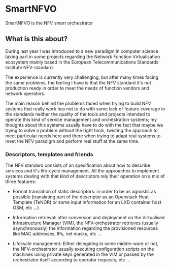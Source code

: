 # SmartNFVO

SmartNFVO is the NFV smart orchestrator

## What is this about?

During last year I was introduced to a new
paradigm in computer science taking part
in some projects regarding the Network Function
Virtualisation ecosystem mainly based in the
European Telecommunications Standards Institute NFV-standard.

The experience is currently very challenging, but
after many times facing the same problems, the feeling
I have is that the NFV standard it's not production
ready in order to meet the needs of function vendors
and network operators.

The main reason behind the problems faced when
trying to build NFV systems that really work has not
to do with some lack of feature coverage in the standards
neither
the quality of the tools and projects intended to operate
this kind of service management and orchestration systems;
my thoughts about this systems usually have to do with the fact
that maybe we trying to solve a problem
without the right tools, twisting the approach to meet particular
needs here and there when trying to adapt real systems
to meet the NFV paradigm and perform real stuff at the same time.

### Descriptors, templates and friends

The NFV standard consists of an specification
about how to describe services and it's life-cycle
management. All the approaches to implement systems
dealing with that kind of descriptors rely their
operation on a mix of three features:

- Format translation of static descriptors:
in order to be as agnostic as possible
(translating part of the descriptor as an Openstack
Heat Template (TeNOR) or some input information
for an LXD container host OSM, etc ...)

- Information retrieval:
after conversion and deployment on the Virtualised
Infrastructure Manager (VIM), the NFV-orchestrator
retrieves (usually asynchronously) the information
regarding the provisioned resources like MAC addresses,
IPs, net masks, etc ...

- Lifecycle management:
Either delegating in some middle-ware or not, the NFV-orchestrator
usually executing configuration scripts on the machines using
private keys generated in the VIM or passed by the orchestrator
itself according to operator requests, etc ... 

